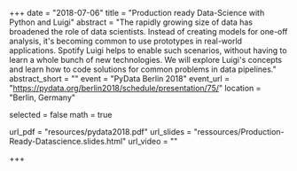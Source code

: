 +++
date = "2018-07-06"
title = "Production ready Data-Science with Python and Luigi"
abstract = "The rapidly growing size of data has broadened the role of data scientists. Instead of creating models for one-off analysis, it's becoming common to use prototypes in real-world applications. Spotify Luigi helps to enable such scenarios, without having to learn a whole bunch of new technologies. We will explore Luigi's concepts and learn how to code solutions for common problems in data pipelines."
abstract_short = ""
event = "PyData Berlin 2018"
event_url = "https://pydata.org/berlin2018/schedule/presentation/75/"
location = "Berlin, Germany"

selected = false
math = true

url_pdf = "resources/pydata2018.pdf"
url_slides = "ressources/Production-Ready-Datascience.slides.html"
url_video = ""

+++